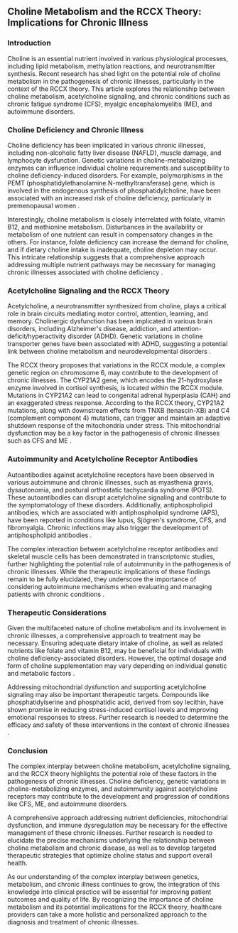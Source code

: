 ## Choline Metabolism and the RCCX Theory: Implications for Chronic Illness

### Introduction

Choline is an essential nutrient involved in various physiological processes, including lipid metabolism, methylation reactions, and neurotransmitter synthesis. Recent research has shed light on the potential role of choline metabolism in the pathogenesis of chronic illnesses, particularly in the context of the RCCX theory. This article explores the relationship between choline metabolism, acetylcholine signaling, and chronic conditions such as chronic fatigue syndrome (CFS), myalgic encephalomyelitis (ME), and autoimmune disorders.

### Choline Deficiency and Chronic Illness

Choline deficiency has been implicated in various chronic illnesses, including non-alcoholic fatty liver disease (NAFLD), muscle damage, and lymphocyte dysfunction. Genetic variations in choline-metabolizing enzymes can influence individual choline requirements and susceptibility to choline deficiency-induced disorders. For example, polymorphisms in the PEMT (phosphatidylethanolamine N-methyltransferase) gene, which is involved in the endogenous synthesis of phosphatidylcholine, have been associated with an increased risk of choline deficiency, particularly in premenopausal women .

Interestingly, choline metabolism is closely interrelated with folate, vitamin B12, and methionine metabolism. Disturbances in the availability or metabolism of one nutrient can result in compensatory changes in the others. For instance, folate deficiency can increase the demand for choline, and if dietary choline intake is inadequate, choline depletion may occur. This intricate relationship suggests that a comprehensive approach addressing multiple nutrient pathways may be necessary for managing chronic illnesses associated with choline deficiency .

### Acetylcholine Signaling and the RCCX Theory

Acetylcholine, a neurotransmitter synthesized from choline, plays a critical role in brain circuits mediating motor control, attention, learning, and memory. Cholinergic dysfunction has been implicated in various brain disorders, including Alzheimer's disease, addiction, and attention-deficit/hyperactivity disorder (ADHD). Genetic variations in choline transporter genes have been associated with ADHD, suggesting a potential link between choline metabolism and neurodevelopmental disorders .

The RCCX theory proposes that variations in the RCCX module, a complex genetic region on chromosome 6, may contribute to the development of chronic illnesses. The CYP21A2 gene, which encodes the 21-hydroxylase enzyme involved in cortisol synthesis, is located within the RCCX module. Mutations in CYP21A2 can lead to congenital adrenal hyperplasia (CAH) and an exaggerated stress response. According to the RCCX theory, CYP21A2 mutations, along with downstream effects from TNXB (tenascin-XB) and C4 (complement component 4) mutations, can trigger and maintain an adaptive shutdown response of the mitochondria under stress. This mitochondrial dysfunction may be a key factor in the pathogenesis of chronic illnesses such as CFS and ME .

### Autoimmunity and Acetylcholine Receptor Antibodies

Autoantibodies against acetylcholine receptors have been observed in various autoimmune and chronic illnesses, such as myasthenia gravis, dysautonomia, and postural orthostatic tachycardia syndrome (POTS). These autoantibodies can disrupt acetylcholine signaling and contribute to the symptomatology of these disorders. Additionally, antiphospholipid antibodies, which are associated with antiphospholipid syndrome (APS), have been reported in conditions like lupus, Sjögren's syndrome, CFS, and fibromyalgia. Chronic infections may also trigger the development of antiphospholipid antibodies .

The complex interaction between acetylcholine receptor antibodies and skeletal muscle cells has been demonstrated in transcriptomic studies, further highlighting the potential role of autoimmunity in the pathogenesis of chronic illnesses. While the therapeutic implications of these findings remain to be fully elucidated, they underscore the importance of considering autoimmune mechanisms when evaluating and managing patients with chronic conditions .

### Therapeutic Considerations

Given the multifaceted nature of choline metabolism and its involvement in chronic illnesses, a comprehensive approach to treatment may be necessary. Ensuring adequate dietary intake of choline, as well as related nutrients like folate and vitamin B12, may be beneficial for individuals with choline deficiency-associated disorders. However, the optimal dosage and form of choline supplementation may vary depending on individual genetic and metabolic factors .

Addressing mitochondrial dysfunction and supporting acetylcholine signaling may also be important therapeutic targets. Compounds like phosphatidylserine and phosphatidic acid, derived from soy lecithin, have shown promise in reducing stress-induced cortisol levels and improving emotional responses to stress. Further research is needed to determine the efficacy and safety of these interventions in the context of chronic illnesses .

### Conclusion

The complex interplay between choline metabolism, acetylcholine signaling, and the RCCX theory highlights the potential role of these factors in the pathogenesis of chronic illnesses. Choline deficiency, genetic variations in choline-metabolizing enzymes, and autoimmunity against acetylcholine receptors may contribute to the development and progression of conditions like CFS, ME, and autoimmune disorders.

A comprehensive approach addressing nutrient deficiencies, mitochondrial dysfunction, and immune dysregulation may be necessary for the effective management of these chronic illnesses. Further research is needed to elucidate the precise mechanisms underlying the relationship between choline metabolism and chronic disease, as well as to develop targeted therapeutic strategies that optimize choline status and support overall health.

As our understanding of the complex interplay between genetics, metabolism, and chronic illness continues to grow, the integration of this knowledge into clinical practice will be essential for improving patient outcomes and quality of life. By recognizing the importance of choline metabolism and its potential implications for the RCCX theory, healthcare providers can take a more holistic and personalized approach to the diagnosis and treatment of chronic illnesses.
